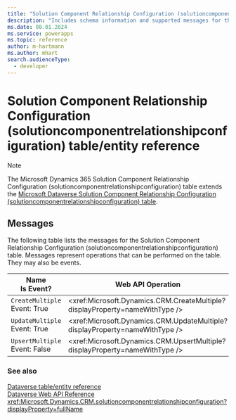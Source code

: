 ```yaml
---
title: "Solution Component Relationship Configuration (solutioncomponentrelationshipconfiguration) table/entity reference (Microsoft Dynamics 365)"
description: "Includes schema information and supported messages for the Solution Component Relationship Configuration (solutioncomponentrelationshipconfiguration) table/entity with Microsoft Dynamics 365."
ms.date: 08.01.2024
ms.service: powerapps
ms.topic: reference
author: m-hartmann
ms.author: mhart
search.audienceType: 
  - developer
---
```


# Solution Component Relationship Configuration (solutioncomponentrelationshipconfiguration) table/entity reference



> [!NOTE]
> The Microsoft Dynamics 365 Solution Component Relationship Configuration (solutioncomponentrelationshipconfiguration) table extends the [Microsoft Dataverse Solution Component Relationship Configuration (solutioncomponentrelationshipconfiguration) table](/power-apps/developer/data-platform/reference/entities/solutioncomponentrelationshipconfiguration).


## Messages

The following table lists the messages for the Solution Component Relationship Configuration (solutioncomponentrelationshipconfiguration) table.
Messages represent operations that can be performed on the table. They may also be events.

| Name <br />Is Event? |Web API Operation |SDK for .NET |
| ---- | ----- |----- |
| `CreateMultiple`<br />Event: True |<xref:Microsoft.Dynamics.CRM.CreateMultiple?displayProperty=nameWithType /> |<xref:Microsoft.Xrm.Sdk.Messages.CreateMultipleRequest>|
| `UpdateMultiple`<br />Event: True |<xref:Microsoft.Dynamics.CRM.UpdateMultiple?displayProperty=nameWithType /> |<xref:Microsoft.Xrm.Sdk.Messages.UpdateMultipleRequest>|
| `UpsertMultiple`<br />Event: False |<xref:Microsoft.Dynamics.CRM.UpsertMultiple?displayProperty=nameWithType /> |<xref:Microsoft.Xrm.Sdk.Messages.UpsertMultipleRequest>|





### See also

[Dataverse table/entity reference](../about-entity-reference.md)  
[Dataverse Web API Reference](/power-apps/developer/data-platform/webapi/reference/about)   
<xref:Microsoft.Dynamics.CRM.solutioncomponentrelationshipconfiguration?displayProperty=fullName>
